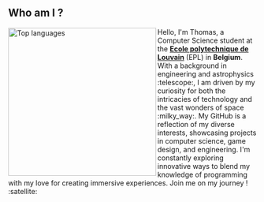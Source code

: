 <h2>Who am I ?</h2>
<img align="left" width="300" src="https://github-readme-stats-sigma-five.vercel.app/api/top-langs/?username=Thommmas&layout=compact&langs_count=10&theme=dark" alt="Top languages" />
<p>
Hello, I'm Thomas, a Computer Science student at the <strong><a href = https://en.wikipedia.org/wiki/Louvain_School_of_Engineering ... attributes-list>Ecole polytechnique de Louvain</a></strong> (EPL) in <strong>Belgium</strong>. With a background in engineering and astrophysics :telescope:, I am driven by my curiosity for both the intricacies of technology and the vast wonders of space :milky_way:. My GitHub is a reflection of my diverse interests, showcasing projects in computer science, game design, and engineering. I'm constantly exploring innovative ways to blend my knowledge of programming with my love for creating immersive experiences. Join me on my journey ! :satellite:
</p>

